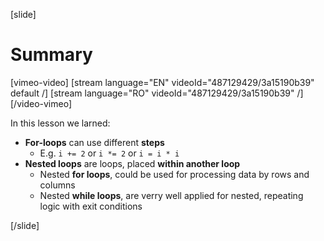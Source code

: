 [slide]
# Summary

[vimeo-video]
[stream language="EN" videoId="487129429/3a15190b39" default /]
[stream language="RO" videoId="487129429/3a15190b39"  /]
[/video-vimeo]

In this lesson we larned: 

- **For-loops** can use different **steps**
   - E.g. `i += 2` or `i *= 2` or `i = i * i`
- **Nested loops** are loops, placed **within another loop**
    - Nested **for loops**, could be used for processing data by rows and columns 
    - Nested **while loops**, are verry well applied for nested, repeating logic with exit conditions 


[/slide]